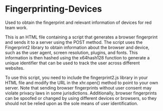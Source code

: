 # Fingerprinting-Devices
Used to obtain the fingerprint and relevant information of devices for red team work.

This is an HTML file containing a script that generates a browser fingerprint and sends it to a server using the POST method. The script uses the Fingerprint2 library to obtain information about the browser and device, such as the user agent, screen resolution, plugins, and fonts. This information is then hashed using the x64hash128 function to generate a unique identifier that can be used to track the user across different websites.

To use this script, you need to include the fingerprint2.js library in your HTML file and modify the URL in the xhr.open() method to point to your own server. Note that sending browser fingerprints without user consent may violate privacy laws in some jurisdictions. Additionally, browser fingerprints can be spoofed or changed by using different devices or browsers, so they should not be relied upon as the sole means of user identification.
